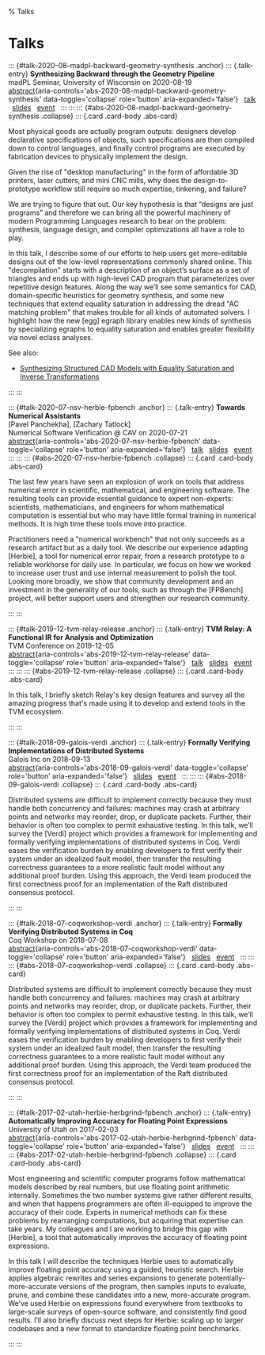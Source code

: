 % Talks

# Talks


<!-- -->


::: {#talk-2020-08-madpl-backward-geometry-synthesis .anchor}
::: {.talk-entry}
  **Synthesizing Backward through the Geometry Pipeline** \
  madPL Seminar, University of Wisconsin on 2020-08-19 \
  [abstract](#abs-2020-08-madpl-backward-geometry-synthesis){aria-controls='abs-2020-08-madpl-backward-geometry-synthesis' data-toggle='collapse' role='button' aria-expanded='false'} &nbsp;
  [talk](https://www.youtube.com/watch?v=vOUP2wT-k1U) &nbsp;
  [slides](talks/2020-08-madpl-backward-geometry-synthesis-slides.pdf) &nbsp;
  [event](https://madpl.cs.wisc.edu/pl-seminar/20200819-zach_tatlock/) &nbsp;
:::
:::
::: {#abs-2020-08-madpl-backward-geometry-synthesis .collapse}
::: {.card .card-body .abs-card}

Most physical goods are actually program outputs: designers develop declarative
specifications of objects, such specifications are then compiled down to
control languages, and finally control programs are executed by fabrication
devices to physically implement the design.

Given the rise of "desktop manufacturing" in the form of affordable 3D
printers, laser cutters, and mini CNC mills, why does the design-to-prototype
workflow still require so much expertise, tinkering, and failure?

We are trying to figure that out. Our key hypothesis is that “designs are just
programs” and therefore we can bring all the powerful machinery of modern
Programming Languages research to bear on the problem: synthesis, language
design, and compiler optimizations all have a role to play.

In this talk, I describe some of our efforts to help users get more-editable
designs out of the low-level representations commonly shared online. This
"decompilation" starts with a description of an object’s surface as a set of
triangles and ends up with high-level CAD program that parameterizes over
repetitive design features. Along the way we’ll see some semantics for CAD,
domain-specific heuristics for geometry synthesis, and some new techniques that
extend equality saturation in addressing the dread "AC matching problem" that
makes trouble for all kinds of automated solvers. I highlight how the new
[egg] egraph library enables new kinds of synthesis by specializing egraphs to
equality saturation and enables greater flexibility via novel eclass analyses.

See also:

- [Synthesizing Structured CAD Models with Equality Saturation and Inverse Transformations](publications.html#pub-2020-pldi-szalinski-cad-eqsat)
<!-- TODO Reincarnate -->

:::
:::


<!-- -->


::: {#talk-2020-07-nsv-herbie-fpbench .anchor}
::: {.talk-entry}
  **Towards Numerical Assistants** \
  [Pavel Panchekha], [Zachary Tatlock] \
  Numerical Software Verification @ CAV on 2020-07-21 \
  [abstract](#abs-2020-07-nsv-herbie-fpbench){aria-controls='abs-2020-07-nsv-herbie-fpbench' data-toggle='collapse' role='button' aria-expanded='false'} &nbsp;
  [talk](https://www.youtube.com/watch?v=m_tRUSCRM1M) &nbsp;
  [slides](talks/2020-07-nsv-herbie-fpbench-slides.pdf) &nbsp;
  [event](https://nsv2020.github.io/) &nbsp;
:::
:::
::: {#abs-2020-07-nsv-herbie-fpbench .collapse}
::: {.card .card-body .abs-card}

The last few years have seen an explosion of work on tools that address
numerical error in scientific, mathematical, and engineering software.
The resulting tools can provide essential guidance to expert non-experts:
scientists, mathematicians, and engineers for whom mathematical computation
is essential but who may have little formal training in numerical methods.
It is high time these tools move into practice.

Practitioners need a "numerical workbench" that not only succeeds as a research
artifact but as a daily tool. We describe our experience adapting [Herbie],
a tool for numerical error repair, from a research prototype to a reliable
workhorse for daily use. In particular, we focus on how we worked to increase
user trust and use internal measurement to polish the tool. Looking more
broadly, we show that community development and an investment in the generality
of our tools, such as through the [FPBench] project, will better support users
and strengthen our research community.

<!-- See also: -->
<!-- TODO NSV 2016 -->

:::
:::


<!-- -->


::: {#talk-2019-12-tvm-relay-release .anchor}
::: {.talk-entry}
  **TVM Relay: A Functional IR for Analysis and Optimization** \
  TVM Conference on 2019-12-05 \
  [abstract](#abs-2019-12-tvm-relay-release){aria-controls='abs-2019-12-tvm-relay-release' data-toggle='collapse' role='button' aria-expanded='false'} &nbsp;
  [talk](https://www.youtube.com/watch?v=npqO0hVXZwU&t=1814) &nbsp;
  [slides](talks/2019-12-tvm-relay-release-slides.pdf) &nbsp;
  [event](https://sampl.cs.washington.edu/tvmconf/) &nbsp;
:::
:::
::: {#abs-2019-12-tvm-relay-release .collapse}
::: {.card .card-body .abs-card}

In this talk, I briefly sketch Relay's key design features
and survey all the amazing progress that's made using it
to develop and extend tools in the TVM ecosystem.

<!-- TODO flesh out abstract -->

<!-- See also: -->
<!-- TODO -->

:::
:::


<!-- -->


::: {#talk-2018-09-galois-verdi .anchor}
::: {.talk-entry}
  **Formally Verifying Implementations of Distributed Systems** \
  Galois Inc on 2018-09-13 \
  [abstract](#abs-2018-09-galois-verdi){aria-controls='abs-2018-09-galois-verdi' data-toggle='collapse' role='button' aria-expanded='false'} &nbsp;
  [slides](talks/2018-09-galois-verdi-slides.pdf) &nbsp;
  [event](https://galois.com/blog/2018/09/public-tech-talk-formally-verifying-implementations-of-distributed-systems/) &nbsp;
:::
:::
::: {#abs-2018-09-galois-verdi .collapse}
::: {.card .card-body .abs-card}

Distributed systems are difficult to implement correctly because they must
handle both concurrency and failures: machines may crash at arbitrary points
and networks may reorder, drop, or duplicate packets. Further, their behavior
is often too complex to permit exhaustive testing. In this talk, we’ll survey
the [Verdi] project which provides a framework for implementing and formally
verifying implementations of distributed systems in Coq. Verdi eases the
verification burden by enabling developers to first verify their system under
an idealized fault model, then transfer the resulting correctness guarantees to
a more realistic fault model without any additional proof burden. Using this
approach, the Verdi team produced the first correctness proof for an
implementation of the Raft distributed consensus protocol.

<!-- See also: -->
<!-- TODO -->

:::
:::


<!-- -->


::: {#talk-2018-07-coqworkshop-verdi .anchor}
::: {.talk-entry}
  **Formally Verifying Distributed Systems in Coq** \
  Coq Workshop on 2018-07-08 \
  [abstract](#abs-2018-07-coqworkshop-verdi){aria-controls='abs-2018-07-coqworkshop-verdi' data-toggle='collapse' role='button' aria-expanded='false'} &nbsp;
  [slides](https://easychair.org/smart-slide/slide/gJSP#) &nbsp;
  [event](https://coqworkshop2018.inria.fr/program/) &nbsp;
:::
:::
::: {#abs-2018-07-coqworkshop-verdi .collapse}
::: {.card .card-body .abs-card}

<!-- TODO update -->

Distributed systems are difficult to implement correctly because they must
handle both concurrency and failures: machines may crash at arbitrary points
and networks may reorder, drop, or duplicate packets. Further, their behavior
is often too complex to permit exhaustive testing. In this talk, we’ll survey
the [Verdi] project which provides a framework for implementing and formally
verifying implementations of distributed systems in Coq. Verdi eases the
verification burden by enabling developers to first verify their system under
an idealized fault model, then transfer the resulting correctness guarantees to
a more realistic fault model without any additional proof burden. Using this
approach, the Verdi team produced the first correctness proof for an
implementation of the Raft distributed consensus protocol.

<!-- See also: -->
<!-- TODO -->

:::
:::


<!-- -->


::: {#talk-2017-02-utah-herbie-herbgrind-fpbench .anchor}
::: {.talk-entry}
  **Automatically Improving Accuracy for Floating Point Expressions** \
  University of Utah on 2017-02-03 \
  [abstract](#abs-2017-02-utah-herbie-herbgrind-fpbench){aria-controls='abs-2017-02-utah-herbie-herbgrind-fpbench' data-toggle='collapse' role='button' aria-expanded='false'} &nbsp;
  [slides](talks/2017-02-utah-herbie-herbgrind-fpbench-slides.pdf) &nbsp;
  [event](https://www.cs.utah.edu/calendar/colloquium-zach-tatlock/) &nbsp;
:::
:::
::: {#abs-2017-02-utah-herbie-herbgrind-fpbench .collapse}
::: {.card .card-body .abs-card}

Most engineering and scientific computer programs follow mathematical models
described by real numbers, but use floating point arithmetic internally.
Sometimes the two number systems give rather different results, and when that
happens programmers are often ill-equipped to improve the accuracy of their
code. Experts in numerical methods can fix these problems by rearranging
computations, but acquiring that expertise can take years. My colleagues and I
are working to bridge this gap with [Herbie], a tool that automatically improves
the accuracy of floating point expressions.

In this talk I will describe the techniques Herbie uses to automatically
improve floating point accuracy using a guided, heuristic search. Herbie
applies algebraic rewrites and series expansions to generate
potentially-more-accurate versions of the program, then samples inputs to
evaluate, prune, and combine these candidates into a new, more-accurate
program. We’ve used Herbie on expressions found everywhere from textbooks to
large-scale surveys of open-source software, and consistently find good
results. I’ll also briefly discuss next steps for Herbie: scaling up to larger
codebases and a new format to standardize floating point benchmarks.

<!-- See also: -->
<!-- TODO -->

:::
:::


<!-- -->



